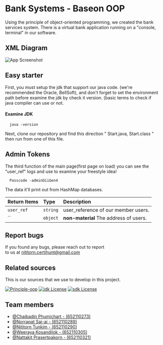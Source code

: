 
# Bank Systems - Baseon OOP

Using the principle of object-oriented programming, we created the bank services system. There is a virtual bank application running on a "console, terminal" in our software.


## XML Diagram

![App Screenshot](https://cdn.pic.in.th/file/picinth/Untitled-Diagram.jpeg)


## Easy starter
First, you must setup the jdk that support our java code. (we're recommended the Oracle, BellSoft), and don't forget to set the environment path before examine the jdk by check it version. (basic terms to check if java compiler can use or not.
#### Examine JDK 

```http
  java -version
```

Next, clone our repository and find this direction " Start.java, Start.class " then run from one of this file. 


## Admin Tokens
The third function of the main page(first page on load) you can see the "user_ref" logs and use to examine your freestyle idea!

```http
  Passcode -adminDiiGen4
```
The data it'll print out from HashMap databases.

| Return Items | Type     | Description                |
| :-------- | :------- | :------------------------- |
| `user_ref` | `string` | user_reference of our member users. |
| `` | `object` | **non-material** The address of users. |

## Report bugs

If you found any bugs, please reach out to report  
to us at nititorn.certihunt@gmail.com


## Related sources
This is our sources that we use to develop in this project.

[![Principle-oop](https://img.shields.io/badge/Principle-Object_Oriented-purple)](https://www.geeksforgeeks.org/object-oriented-programming-oops-concept-in-java/)
[![jdk License](https://img.shields.io/badge/IDE-JDK_Oracle_Supported-yellow)](https://www.oracle.com/)
[![sdk License](https://img.shields.io/badge/IDE-OpenJDK_Liberica_Supported-green)](https://bell-sw.com/pages/downloads/)


## Team members

- [@Chaibadin Phumichart - (652110273)]()
- [@Norrapat Sai-ai - (652110289)](https://github.com/Norrapat0)
- [@Nititorn Tunkim - (652110290)](https://github.com/Mizpuno)
- [@Weeraya Kosandilok - (652110305)](https://github.com/Imweeraya)
- [@Nattakit Prasertpakorn - (652110321)](https://github.com/nattkpk)
